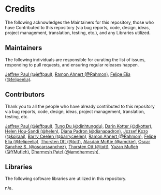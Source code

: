 # Credits

The following acknowledges the Maintainers for this repository, those who have Contributed to this repository (via bug reports, code, design, ideas, project management, translation, testing, etc.), and any Libraries utilized.

## Maintainers

The following individuals are responsible for curating the list of issues, responding to pull requests, and ensuring regular releases happen.

[Jeffrey Paul (@jeffpaul)](https://github.com/jeffpaul), [Ramon Ahnert (@Rahmon)](https://github.com/Rahmon), [Felipe Elia (@felipeelia)](https://github.com/felipeelia).

## Contributors

Thank you to all the people who have already contributed to this repository via bug reports, code, design, ideas, project management, translation, testing, etc.

[Jeffrey Paul (@jeffpaul)](https://github.com/jeffpaul), [Tung Du (@dinhtungdu)](https://github.com/dinhtungdu), [Darin Kotter (@dkotter)](https://github.com/dkotter), [Helen Hou-Sandí (@helen)](https://github.com/helen), [Diana Padron (@dianapadron)](https://profiles.wordpress.org/dianapadron), [Jozsef Kozo (@kojraai)](https://github.com/kojraai), [Barry Ceelen (@barryceelen)](https://github.com/barryceelen), [Ramon Ahnert (@Rahmon)](https://github.com/Rahmon), [Felipe Elia (@felipeelia)](https://github.com/felipeelia), [Thorsten Ott (@tott)](https://github.com/tott), [Alasdair McKie (@amckie)](https://github.com/amckie), [Oscar Sanchez S. (@oscarssanchez)](https://github.com/oscarssanchez), [Thorsten Ott (@tott)](https://github.com/tott), [Yazan Mufleh (@YMufleh)](https://github.com/YMufleh), [Dharmesh Patel (@iamdharmesh)](https://github.com/iamdharmesh).

## Libraries

The following software libraries are utilized in this repository.

n/a.
